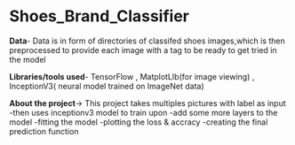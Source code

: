 # Shoes_Brand_Classifier

**Data**- Data is in form of directories of classifed shoes images,which is then preprocessed to provide each image with a tag to be ready to get tried in the model

**Libraries/tools used**- TensorFlow , MatplotLIb(for image viewing) , InceptionV3( neural model trained on ImageNet data)

**About the project**-> This project takes multiples pictures with label as input 
                        -then uses inceptionv3 model to train upon
                        -add some more layers to the model
                        -fitting the model
                        -plotting the loss & accracy
                        -creating the final prediction function
